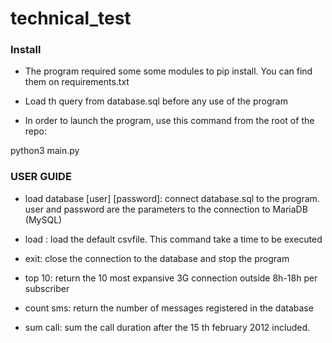 # technical_test

### Install
- The program required some some modules to pip install.
You can find them on requirements.txt

- Load th query from database.sql before any use of the program

- In order to launch the program, use this command from the root of the repo:

python3 main.py

### USER GUIDE

- load database [user] [password]: connect database.sql to the program.
user and password are the parameters to the connection to MariaDB (MySQL)

- load : load the default csvfile. This command take a time to be executed

- exit: close the connection to the database and stop the program

- top 10: return the 10 most expansive 3G connection outside 8h-18h per subscriber

- count sms: return the number of messages registered in the database

- sum call: sum the call duration after the 15 th  february 2012 included.